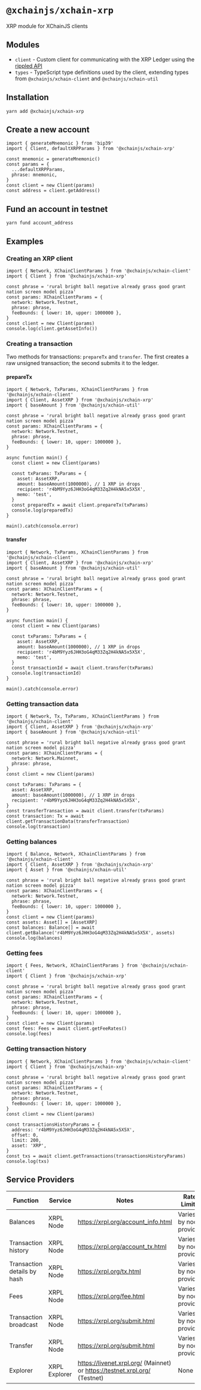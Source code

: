 # `@xchainjs/xchain-xrp`

XRP module for XChainJS clients

## Modules

- `client` - Custom client for communicating with the XRP Ledger using the [rippled API](https://xrpl.org/rippled-api.html)
- `types` - TypeScript type definitions used by the client, extending types from `@xchainjs/xchain-client` and `@xchainjs/xchain-util`

## Installation

```
yarn add @xchainjs/xchain-xrp
```

## Create a new account

```
import { generateMnemonic } from 'bip39'
import { Client, defaultXRPParams } from '@xchainjs/xchain-xrp'

const mnemonic = generateMnemonic()
const params = {
  ...defaultXRPParams,
  phrase: mnemonic,
}
const client = new Client(params)
const address = client.getAddress()
```

## Fund an account in testnet

```
yarn fund account_address
```

## Examples

### Creating an XRP client

```
import { Network, XChainClientParams } from '@xchainjs/xchain-client'
import { Client } from '@xchainjs/xchain-xrp'

const phrase = 'rural bright ball negative already grass good grant nation screen model pizza'
const params: XChainClientParams = {
  network: Network.Testnet,
  phrase: phrase,
  feeBounds: { lower: 10, upper: 1000000 },
}
const client = new Client(params)
console.log(client.getAssetInfo())
```

### Creating a transaction

Two methods for transactions: `prepareTx` and `transfer`. The first creates a raw unsigned transaction; the second submits it to the ledger.

#### prepareTx

```
import { Network, TxParams, XChainClientParams } from '@xchainjs/xchain-client'
import { Client, AssetXRP } from '@xchainjs/xchain-xrp'
import { baseAmount } from '@xchainjs/xchain-util'

const phrase = 'rural bright ball negative already grass good grant nation screen model pizza'
const params: XChainClientParams = {
  network: Network.Testnet,
  phrase: phrase,
  feeBounds: { lower: 10, upper: 1000000 },
}

async function main() {
  const client = new Client(params)

  const txParams: TxParams = {
    asset: AssetXRP,
    amount: baseAmount(1000000), // 1 XRP in drops
    recipient: 'r4bM9Yyz6JHH3oG4qM33Zq2H4kNA5x5X5X',
    memo: 'test',
  }
  const preparedTx = await client.prepareTx(txParams)
  console.log(preparedTx)
}

main().catch(console.error)
```

#### transfer

```
import { Network, TxParams, XChainClientParams } from '@xchainjs/xchain-client'
import { Client, AssetXRP } from '@xchainjs/xchain-xrp'
import { baseAmount } from '@xchainjs/xchain-util'

const phrase = 'rural bright ball negative already grass good grant nation screen model pizza'
const params: XChainClientParams = {
  network: Network.Testnet,
  phrase: phrase,
  feeBounds: { lower: 10, upper: 1000000 },
}

async function main() {
  const client = new Client(params)

  const txParams: TxParams = {
    asset: AssetXRP,
    amount: baseAmount(1000000), // 1 XRP in drops
    recipient: 'r4bM9Yyz6JHH3oG4qM33Zq2H4kNA5x5X5X',
    memo: 'test',
  }
  const transactionId = await client.transfer(txParams)
  console.log(transactionId)
}

main().catch(console.error)
```

### Getting transaction data

```
import { Network, Tx, TxParams, XChainClientParams } from '@xchainjs/xchain-client'
import { Client, AssetXRP } from '@xchainjs/xchain-xrp'
import { baseAmount } from '@xchainjs/xchain-util'

const phrase = 'rural bright ball negative already grass good grant nation screen model pizza'
const params: XChainClientParams = {
  network: Network.Mainnet,
  phrase: phrase,
}
const client = new Client(params)

const txParams: TxParams = {
  asset: AssetXRP,
  amount: baseAmount(1000000), // 1 XRP in drops
  recipient: 'r4bM9Yyz6JHH3oG4qM33Zq2H4kNA5x5X5X',
}
const transferTransaction = await client.transfer(txParams)
const transaction: Tx = await client.getTransactionData(transferTransaction)
console.log(transaction)
```

### Getting balances

```
import { Balance, Network, XChainClientParams } from '@xchainjs/xchain-client'
import { Client, AssetXRP } from '@xchainjs/xchain-xrp'
import { Asset } from '@xchainjs/xchain-util'

const phrase = 'rural bright ball negative already grass good grant nation screen model pizza'
const params: XChainClientParams = {
  network: Network.Testnet,
  phrase: phrase,
  feeBounds: { lower: 10, upper: 1000000 },
}
const client = new Client(params)
const assets: Asset[] = [AssetXRP]
const balances: Balance[] = await client.getBalance('r4bM9Yyz6JHH3oG4qM33Zq2H4kNA5x5X5X', assets)
console.log(balances)
```

### Getting fees

```
import { Fees, Network, XChainClientParams } from '@xchainjs/xchain-client'
import { Client } from '@xchainjs/xchain-xrp'

const phrase = 'rural bright ball negative already grass good grant nation screen model pizza'
const params: XChainClientParams = {
  network: Network.Testnet,
  phrase: phrase,
  feeBounds: { lower: 10, upper: 1000000 },
}
const client = new Client(params)
const fees: Fees = await client.getFeeRates()
console.log(fees)
```

### Getting transaction history

```
import { Network, XChainClientParams } from '@xchainjs/xchain-client'
import { Client } from '@xchainjs/xchain-xrp'

const phrase = 'rural bright ball negative already grass good grant nation screen model pizza'
const params: XChainClientParams = {
  network: Network.Testnet,
  phrase: phrase,
  feeBounds: { lower: 10, upper: 1000000 },
}
const client = new Client(params)

const transactionsHistoryParams = {
  address: 'r4bM9Yyz6JHH3oG4qM33Zq2H4kNA5x5X5X',
  offset: 0,
  limit: 200,
  asset: 'XRP',
}
const txs = await client.getTransactions(transactionsHistoryParams)
console.log(txs)
```

## Service Providers

| Function                    | Service       | Notes                                                                      | Rate Limits             |
| --------------------------- | ------------- | -------------------------------------------------------------------------- | ----------------------- |
| Balances                    | XRPL Node     | https://xrpl.org/account_info.html                                         | Varies by node provider |
| Transaction history         | XRPL Node     | https://xrpl.org/account_tx.html                                           | Varies by node provider |
| Transaction details by hash | XRPL Node     | https://xrpl.org/tx.html                                                   | Varies by node provider |
| Fees                        | XRPL Node     | https://xrpl.org/fee.html                                                  | Varies by node provider |
| Transaction broadcast       | XRPL Node     | https://xrpl.org/submit.html                                               | Varies by node provider |
| Transfer                    | XRPL Node     | https://xrpl.org/submit.html                                               | Varies by node provider |
| Explorer                    | XRPL Explorer | https://livenet.xrpl.org/ (Mainnet) or https://testnet.xrpl.org/ (Testnet) | None                    |
